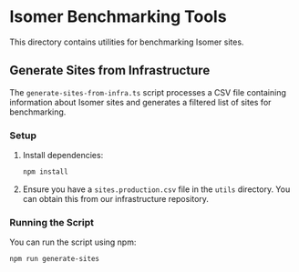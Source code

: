 # Isomer Benchmarking Tools

This directory contains utilities for benchmarking Isomer sites.

## Generate Sites from Infrastructure

The `generate-sites-from-infra.ts` script processes a CSV file containing information about Isomer sites and generates a filtered list of sites for benchmarking.

### Setup

1. Install dependencies:

   ```bash
   npm install
   ```

2. Ensure you have a `sites.production.csv` file in the `utils` directory. You can obtain this from our infrastructure repository.

### Running the Script

You can run the script using npm:

```bash
npm run generate-sites
```
